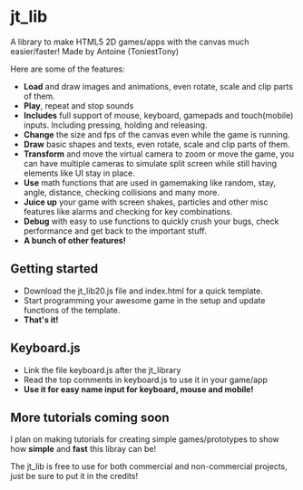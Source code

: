 # jt_lib
A library to make HTML5 2D games/apps with the canvas much easier/faster! Made by Antoine (ToniestTony)

Here are some of the features:

* **Load** and draw images and animations, even rotate, scale and clip parts of them.
* **Play**, repeat and stop sounds
* **Includes** full support of mouse, keyboard, gamepads and touch(mobile) inputs. Including pressing, holding and releasing.
* **Change** the size and fps of the canvas even while the game is running.
* **Draw** basic shapes and texts, even rotate, scale and clip parts of them.
* **Transform** and move the virtual camera to zoom or move the game, you can have multiple cameras to simulate split screen while still having elements like UI stay in place.
* **Use** math functions that are used in gamemaking like random, stay, angle, distance, checking collisions and many more.
* **Juice up** your game with screen shakes, particles and other misc features like alarms and checking for key combinations.
* **Debug** with easy to use functions to quickly crush your bugs, check performance and get back to the important stuff.
* **A bunch of other features!**

## Getting started
* Download the jt_lib20.js file and index.html for a quick template.
* Start programming your awesome game in the setup and update functions of the template.
* **That's it!**

## Keyboard.js
* Link the file keyboard.js after the jt_library
* Read the top comments in keyboard.js to use it in your game/app
* **Use it for easy name input for keyboard, mouse and mobile!**

## More tutorials coming soon
I plan on making tutorials for creating simple games/prototypes to show how **simple** and **fast** this libray can be!

The jt_lib is free to use for both commercial and non-commercial projects, just be sure to put it in the credits!
